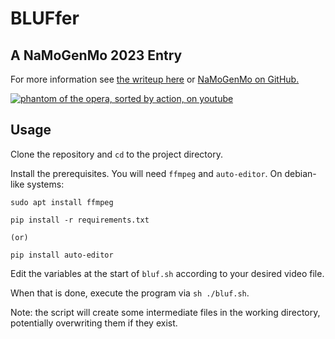 # BLUFfer

## A NaMoGenMo 2023 Entry

For more information see [the writeup here](https://foxrow.com/namogenmo-2023) or [NaMoGenMo on GitHub.](https://github.com/NaMoGenMo/2023)

[![phantom of the opera, sorted by action, on youtube](https://img.youtube.com/vi/cOuy6GmQRJw/0.jpg)](https://www.youtube.com/watch?v=cOuy6GmQRJw)


## Usage
Clone the repository and `cd` to the project directory.

Install the prerequisites. You will need `ffmpeg` and `auto-editor`. On debian-like systems:
```
sudo apt install ffmpeg
```
```
pip install -r requirements.txt

(or)

pip install auto-editor
```

Edit the variables at the start of `bluf.sh` according to your desired video file.

When that is done, execute the program via `sh ./bluf.sh`.

Note: the script will create some intermediate files in the working directory, potentially overwriting them if they exist.

